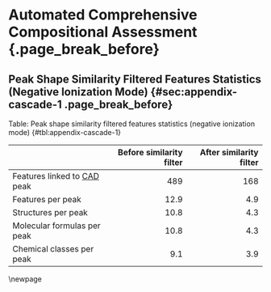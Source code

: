 # Automated Comprehensive Compositional Assessment {.page_break_before}

## Peak Shape Similarity Filtered Features Statistics (Negative Ionization Mode) {#sec:appendix-cascade-1 .page_break_before}

Table: Peak shape similarity filtered features statistics (negative ionization mode)  {#tbl:appendix-cascade-1}

|                                 |   Before similarity filter  |   After similarity filter   |
|:------------------------------- | ---------------------------:| ---------------------------:|
| Features linked to [CAD](#cad) peak     | 489                         | 168                         |
| Features per peak               | 12.9                        | 4.9                         | 
| Structures per peak             | 10.8                        | 4.3                         | 
| Molecular formulas per peak     | 10.8                        | 4.3                         | 
| Chemical classes per peak       | 9.1                         | 3.9                         | 

\newpage